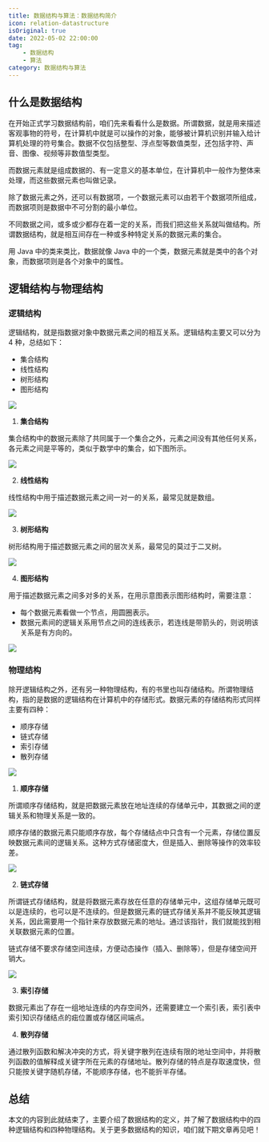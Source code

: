 ```yaml
---
title: 数据结构与算法：数据结构简介
icon: relation-datastructure
isOriginal: true
date: 2022-05-02 22:00:00
tag: 
    - 数据结构
    - 算法
category: 数据结构与算法
---
```


## 什么是数据结构

在开始正式学习数据结构前，咱们先来看看什么是数据。所谓数据，就是用来描述客观事物的符号，在计算机中就是可以操作的对象，能够被计算机识别并输入给计算机处理的符号集合。数据不仅包括整型、浮点型等数值类型，还包括字符、声音、图像、视频等非数值型类型。

而数据元素就是组成数据的、有一定意义的基本单位，在计算机中一般作为整体来处理，而这些数据元素也叫做记录。

除了数据元素之外，还可以有数据项，一个数据元素可以由若干个数据项所组成，而数据项则是数据中不可分割的最小单位。

不同数据之间，或多或少都存在着一定的关系，而我们把这些关系就叫做结构。所谓数据结构，就是相互间存在一种或多种特定关系的数据元素的集合。

用 Java 中的类来类比，数据就像 Java 中的一个类，数据元素就是类中的各个对象，而数据项则是各个对象中的属性。

## 逻辑结构与物理结构

### 逻辑结构

逻辑结构，就是指数据对象中数据元素之间的相互关系。逻辑结构主要又可以分为 4 种，总结如下：

-   集合结构
-   线性结构
-   树形结构
-   图形结构

![](https://cdn.jsdelivr.net/gh/cunyu1943/blog-imgs@main/2022/05/image-20220502224347120.png)

1.   **集合结构**

集合结构中的数据元素除了共同属于一个集合之外，元素之间没有其他任何关系，各元素之间是平等的，类似于数学中的集合，如下图所示。

![](https://cdn.jsdelivr.net/gh/cunyu1943/blog-imgs@main/2022/05/image-20220502153924771.png)

2.   **线性结构**

线性结构中用于描述数据元素之间一对一的关系，最常见就是数组。

![](https://cdn.jsdelivr.net/gh/cunyu1943/blog-imgs@main/2022/05/image-20220502162333322.png)

3.   **树形结构**

树形结构用于描述数据元素之间的层次关系，最常见的莫过于二叉树。

![](https://cdn.jsdelivr.net/gh/cunyu1943/blog-imgs@main/2022/05/image-20220502163054693.png)

4.   **图形结构**

用于描述数据元素之间多对多的关系，在用示意图表示图形结构时，需要注意：

-   每个数据元素看做一个节点，用圆圈表示。
-   数据元素间的逻辑关系用节点之间的连线表示，若连线是带箭头的，则说明该关系是有方向的。

![](https://cdn.jsdelivr.net/gh/cunyu1943/blog-imgs@main/2022/05/image-20220502213748625.png)

### 物理结构

除开逻辑结构之外，还有另一种物理结构，有的书里也叫存储结构。所谓物理结构，指的是数据的逻辑结构在计算机中的存储形式。数据元素的存储结构形式同样主要有四种：

-   顺序存储
-   链式存储
-   索引存储
-   散列存储

![](https://cdn.jsdelivr.net/gh/cunyu1943/blog-imgs@main/2022/05/image-20220502224756094.png)

1.   **顺序存储**

所谓顺序存储结构，就是把数据元素放在地址连续的存储单元中，其数据之间的逻辑关系和物理关系是一致的。

顺序存储的数据元素只能顺序存放，每个存储结点中只含有一个元素，存储位置反映数据元素间的逻辑关系。这种方式存储密度大，但是插入、删除等操作的效率较差。

![](https://cdn.jsdelivr.net/gh/cunyu1943/blog-imgs@main/2022/05/image-20220502215536213.png)

2.   **链式存储**

所谓链式存储结构，就是将数据元素存放在任意的存储单元中，这组存储单元既可以是连续的，也可以是不连续的。但是数据元素的链式存储关系并不能反映其逻辑关系，因此需要用一个指针来存放数据元素的地址。通过该指针，我们就能找到相关联数据元素的位置。

链式存储不要求存储空间连续，方便动态操作（插入、删除等），但是存储空间开销大。

![](https://cdn.jsdelivr.net/gh/cunyu1943/blog-imgs@main/2022/05/image-20220502221418236.png)

3.   **索引存储**

数据元素出了存在一组地址连续的内存空间外，还需要建立一个索引表，索引表中索引知识存储结点的㽾位置或存储区间端点。

4.   **散列存储**

通过散列函数和解决冲突的方式，将关键字散列在连续有限的地址空间中，并将散列函数的值解释成关键字所在元素的存储地址。散列存储的特点是存取速度快，但只能按关键字随机存储，不能顺序存储，也不能折半存储。

## 总结

本文的内容到此就结束了，主要介绍了数据结构的定义，并了解了数据结构中的四种逻辑结构和四种物理结构。关于更多数据结构的知识，咱们就下期文章再见吧！